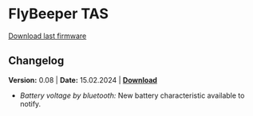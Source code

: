 # FlyBeeper TAS

<a btn href="https://flybeeper.com/fbtas/app_update.0.08.bin" download>Download last firmware</a>

## Changelog

**Version:** 0.08 | **Date:** 15.02.2024 | [**Download**](https://flybeeper.com/fbtas/app_update.0.08.bin)

- _Battery voltage by bluetooth:_ New battery characteristic available to notify.
